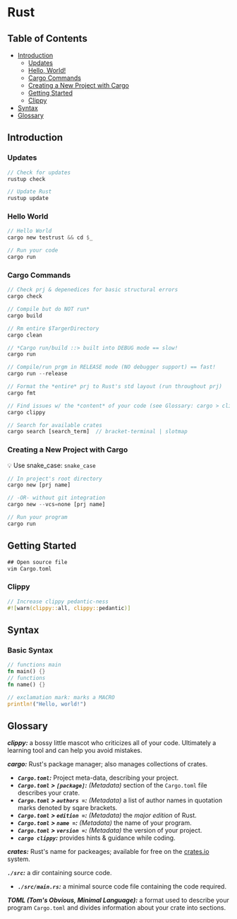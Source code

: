 # Rust

## Table of Contents

- [Introduction](#introduction)
  - [Updates](#updates)
  - [Hello, World!](#hello-world)
  - [Cargo Commands](#cargo-commands)
  - [Creating a New Project with Cargo](#creating-a-new-project-with-cargo)
  - [Getting Started](#getting-started)
  - [Clippy](#clippy)
- [Syntax](#syntax)
- [Glossary](#glossary)

## Introduction

### Updates

``` rust 
// Check for updates
rustup check

// Update Rust
rustup update
```

### Hello World

``` rust
// Hello World
cargo new testrust && cd $_

// Run your code
cargo run
```

### Cargo Commands

``` rust
// Check prj & depenedices for basic structural errors
cargo check

// Compile but do NOT run*
cargo build

// Rm entire $TargerDirectory
cargo clean

// *Cargo run/build ::> built into DEBUG mode == slow!
cargo run

// Compile/run prgm in RELEASE mode (NO debugger support) == fast!
cargo run --release

// Format the *entire* prj to Rust's std layout (run throughout prj)
cargo fmt

// Find issues w/ the *content* of your code (see Glossary: cargo > clippy)
cargo clippy

// Search for available crates
cargo search [search_term]  // bracket-terminal | slotmap
```

### Creating a New Project with Cargo

:bulb: Use snake_case: `snake_case`

``` rust
// In project's root directory
cargo new [prj name]

// -OR- without git integration
cargo new --vcs=none [prj name]

// Run your program
cargo run
```

## Getting Started

``` rust
## Open source file
vim Cargo.toml

```

### Clippy

``` rust
// Increase clippy pedantic-ness
#![warn(clippy::all, clippy::pedantic)]
```

## Syntax

### Basic Syntax

``` rust
// functions main
fn main() {}
// functions
fn name() {}

// exclamation mark: marks a MACRO
println!("Hello, world!")
```

## Glossary

***clippy:*** a bossy little mascot who criticizes all of your code. Ultimately a learning tool and can help you avoid mistakes.

***cargo:*** Rust's package manager; also manages collections of crates.
  - ***`Cargo.toml`:*** Project meta-data, describing your project.
  - ***`Cargo.toml` > `[package]`:*** *(Metadata)* section of the `Cargo.toml` file describes your crate.
  - ***`Cargo.toml` > `authors =`:*** *(Metadata)* a list of author names in quotation marks denoted by sqare brackets.
  - ***`Cargo.toml` > `edition =`:*** *(Metadata)* the *major edition* of Rust.
  - ***`Cargo.toml` > `name =`:*** *(Metadata)* the name of your program.
  - ***`Cargo.toml` > `version =`:*** *(Metadata)* the version of your project.
  - ***`cargo clippy`:*** provides hints & guidance while coding.

***crates:*** Rust's name for packeages; available for free on the [crates.io](https://crates.io) system.

***`./src`:*** a dir containing source code.
  - ***`./src/main.rs`:*** a minimal source code file containing the code required.

***TOML (Tom's Obvious, Minimal Language):*** a format used to describe your program `Cargo.toml` and divides information about your crate into sections.
